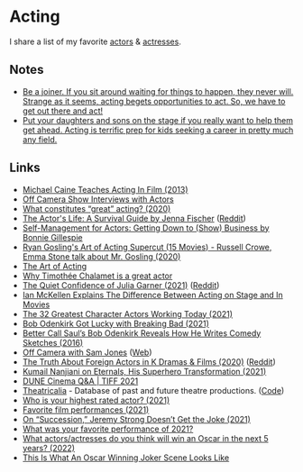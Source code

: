 # Acting

I share a list of my favorite [actors](https://www.imdb.com/list/ls099077697/) & [actresses](https://www.imdb.com/list/ls098138063/).

## Notes

- [Be a joiner. If you sit around waiting for things to happen, they never will. Strange as it seems, acting begets opportunities to act. So, we have to get out there and act!](https://www.reddit.com/r/acting/comments/jot9qu/read_jenna_fischers_book_on_acting/)
- [Put your daughters and sons on the stage if you really want to help them get ahead. Acting is terrific prep for kids seeking a career in pretty much any field.](https://twitter.com/stewartbrand/status/1419460275141451776)

## Links

- [Michael Caine Teaches Acting In Film (2013)](https://www.youtube.com/watch?v=bZPLVDwEr7Y)
- [Off Camera Show Interviews with Actors](https://www.youtube.com/playlist?list=PL3AUS4PSeKCSMOiaA2b4vy1f_uR50wwMI)
- [What constitutes “great” acting? (2020)](https://www.reddit.com/r/TrueFilm/comments/hhaghf/what_constitutes_great_acting/)
- [The Actor's Life: A Survival Guide by Jenna Fischer](https://www.goodreads.com/book/show/32072974-the-actor-s-life) ([Reddit](https://www.reddit.com/r/acting/comments/jot9qu/read_jenna_fischers_book_on_acting/))
- [Self-Management for Actors: Getting Down to (Show) Business by Bonnie Gillespie](https://www.goodreads.com/book/show/404986.Self_Management_for_Actors)
- [Ryan Gosling's Art of Acting Supercut (15 Movies) - Russell Crowe, Emma Stone talk about Mr. Gosling (2020)](https://www.youtube.com/watch?v=4XCzALqmI08)
- [The Art of Acting](https://www.youtube.com/watch?v=cBavoLbuDBw)
- [Why Timothée Chalamet is a great actor](https://www.youtube.com/watch?v=s1Vte4n6SqI)
- [The Quiet Confidence of Julia Garner (2021)](https://www.rollingstone.com/tv/tv-features/julia-garner-ozark-assistant-inventing-anna-interview-1129080/) ([Reddit](https://www.reddit.com/r/television/comments/lnhnkw/the_quiet_confidence_of_julia_garner/))
- [Ian McKellen Explains The Difference Between Acting on Stage and In Movies](https://www.youtube.com/watch?v=QzOlVLDMLAQ)
- [The 32 Greatest Character Actors Working Today (2021)](https://www.vulture.com/article/best-character-actors.html)
- [Bob Odenkirk Got Lucky with Breaking Bad (2021)](https://www.youtube.com/watch?v=cjMlTC8Ikxw)
- [Better Call Saul’s Bob Odenkirk Reveals How He Writes Comedy Sketches (2016)](https://www.youtube.com/watch?v=AdBBBABtnEs)
- [Off Camera with Sam Jones](https://www.youtube.com/c/theoffcamerashow/videos) ([Web](https://offcamera.com/))
- [The Truth About Foreign Actors in K Dramas & Films (2020)](https://www.youtube.com/watch?v=5MQyUKaMewI) ([Reddit](https://www.reddit.com/r/television/comments/px8091/squid_game_the_hellish_horrorshow_taking_the/hemxhd5/))
- [Kumail Nanjiani on Eternals, His Superhero Transformation (2021)](https://www.vulture.com/article/kumail-nanjiani-eternals-profile.html)
- [DUNE Cinema Q&A | TIFF 2021](https://www.youtube.com/watch?v=hbMBvesE3T4&list=WL&index=21)
- [Theatricalia](https://theatricalia.com/) - Database of past and future theatre productions. ([Code](https://github.com/dracos/Theatricalia))
- [Who is your highest rated actor? (2021)](https://www.reddit.com/r/Letterboxd/comments/qudjqb/who_is_your_highest_rated_actor/)
- [Favorite film performances (2021)](https://www.reddit.com/r/Letterboxd/comments/r79a66/favourite_film_performances_what_are_yours/)
- [On “Succession,” Jeremy Strong Doesn’t Get the Joke (2021)](https://www.newyorker.com/magazine/2021/12/13/on-succession-jeremy-strong-doesnt-get-the-joke)
- [What was your favorite performance of 2021?](https://twitter.com/FilmUpdates/status/1477067911499902976)
- [What actors/actresses do you think will win an Oscar in the next 5 years? (2022)](https://www.reddit.com/r/oscarrace/comments/si6gjb/what_actorsactresses_do_you_think_will_win_an/)
- [This Is What An Oscar Winning Joker Scene Looks Like](https://www.youtube.com/watch?v=kElsSj8hky4)
